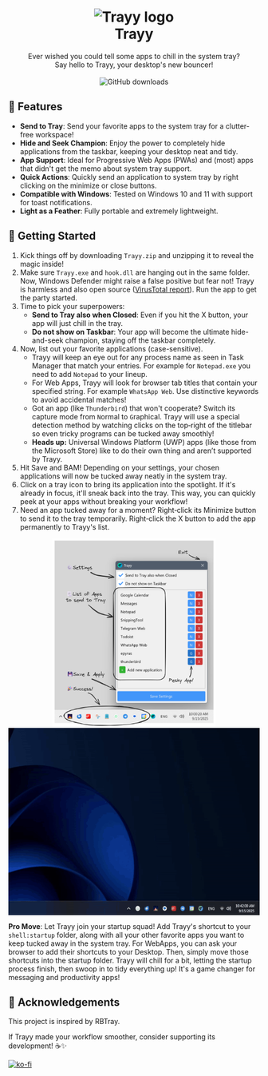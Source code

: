 <h1 align="center">
    <img src="logo.ico" alt="Trayy logo" width="80"/>
    <div>
    Trayy
    </div>
</h1>

<p align="center">
Ever wished you could tell some apps to chill in the system tray? </br>Say hello to Trayy, your desktop's new bouncer!
</br>
</br  >
<img src="https://img.shields.io/github/downloads/alirezagsm/Trayy/total.svg" alt="GitHub downloads"/>
</p>

## 🎯 Features

-   **Send to Tray**: Send your favorite apps to the system tray for a clutter-free workspace!
-   **Hide and Seek Champion**: Enjoy the power to completely hide applications from the taskbar, keeping your desktop neat and tidy.
-   **App Support**: Ideal for Progressive Web Apps (PWAs) and (most) apps that didn't get the memo about system tray support.
-   **Quick Actions**: Quickly send an application to system tray by right clicking on the minimize or close buttons.
-   **Compatible with Windows**: Tested on Windows 10 and 11 with support for toast notifications.
-   **Light as a Feather**: Fully portable and extremely lightweight.

## 🚀 Getting Started

1. Kick things off by downloading `Trayy.zip` and unzipping it to reveal the magic inside!
2. Make sure `Trayy.exe` and `hook.dll` are hanging out in the same folder. Now, Windows Defender might raise a false positive but fear not! Trayy is harmless and also open source ([VirusTotal report](https://www.virustotal.com/gui/file/568369947221e0c41a2d53893644b1b32d9bf28a6efac52dcafdbdce75b06390/detection)). Run the app to get the party started.
3. Time to pick your superpowers:
    - **Send to Tray also when Closed**: Even if you hit the X button, your app will just chill in the tray.
    - **Do not show on Taskbar**: Your app will become the ultimate hide-and-seek champion, staying off the taskbar completely.
4. Now, list out your favorite applications (case-sensitive).
    - Trayy will keep an eye out for any process name as seen in Task Manager that match your entries. For example for `Notepad.exe` you need to add `Notepad` to your lineup.
    - For Web Apps, Trayy will look for browser tab titles that contain your specified string. For example `WhatsApp Web`. Use distinctive keywords to avoid accidental matches!
    - Got an app (like `Thunderbird`) that won't cooperate? Switch its capture mode from `N`ormal to `G`raphical. Trayy will use a special detection method by watching clicks on the top‑right of the titlebar so even tricky programs can be tucked away smoothly!
    - **Heads up:** Universal Windows Platform (UWP) apps (like those from the Microsoft Store) like to do their own thing and aren’t supported by Trayy.
5. Hit Save and BAM! Depending on your settings, your chosen applications will now be tucked away neatly in the system tray.
6. Click on a tray icon to bring its application into the spotlight. If it's already in focus, it'll sneak back into the tray. This way, you can quickly peek at your apps without breaking your workflow!
7. Need an app tucked away for a moment? Right‑click its Minimize button to send it to the tray temporarily. Right‑click the X button to add the app permanently to Trayy's list.

<p align="center">
  <img src="demo.png" alt="GUI demo" style="height:380px; width:auto; vertical-align:top;" align="top"/>
  <img src="demo.gif" alt="Video demo" style="height:375px; width:auto; vertical-align:top;" align="top" autoplay/>
</p>

**Pro Move**: Let Trayy join your startup squad! Add Trayy's shortcut to your `shell:startup` folder, along with all your other favorite apps you want to keep tucked away in the system tray. For WebApps, you can ask your browser to add their shortcuts to your Desktop. Then, simply move those shortcuts into the startup folder. Trayy will chill for a bit, letting the startup process finish, then swoop in to tidy everything up! It's a game changer for messaging and productivity apps!

## 🙏 Acknowledgements

This project is inspired by RBTray.

If Trayy made your workflow smoother, consider supporting its development! ☕✨

[![ko-fi](https://ko-fi.com/img/githubbutton_sm.svg)](https://ko-fi.com/Q5Q21EOKMX)
